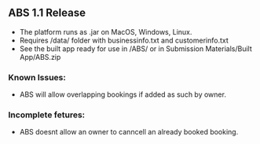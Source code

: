 ## ABS 1.1 Release
 - The platform runs as .jar on MacOS, Windows, Linux.
 - Requires /data/ folder with businessinfo.txt and customerinfo.txt
 - See the built app ready for use in /ABS/ or in Submission Materials/Built App/ABS.zip
 
### Known Issues:
- ABS will allow overlapping bookings if added as such by owner.

### Incomplete fetures:
- ABS doesnt allow an owner to canncell an already booked booking.
